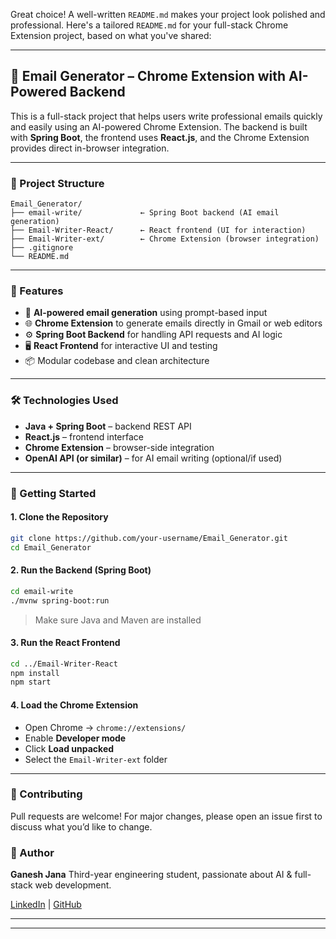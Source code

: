 Great choice! A well-written `README.md` makes your project look polished and professional. Here's a tailored `README.md` for your full-stack Chrome Extension project, based on what you've shared:

---

## 📧 Email Generator – Chrome Extension with AI-Powered Backend

This is a full-stack project that helps users write professional emails quickly and easily using an AI-powered Chrome Extension. The backend is built with **Spring Boot**, the frontend uses **React.js**, and the Chrome Extension provides direct in-browser integration.

---

### 📁 Project Structure

```
Email_Generator/
├── email-write/             ← Spring Boot backend (AI email generation)
├── Email-Writer-React/      ← React frontend (UI for interaction)
├── Email-Writer-ext/        ← Chrome Extension (browser integration)
├── .gitignore
└── README.md
```

---

### 🚀 Features

* 🧠 **AI-powered email generation** using prompt-based input
* 🌐 **Chrome Extension** to generate emails directly in Gmail or web editors
* ⚙️ **Spring Boot Backend** for handling API requests and AI logic
* 🖥️ **React Frontend** for interactive UI and testing
* 📦 Modular codebase and clean architecture

---

### 🛠️ Technologies Used

* **Java + Spring Boot** – backend REST API
* **React.js** – frontend interface
* **Chrome Extension** – browser-side integration
* **OpenAI API (or similar)** – for AI email writing (optional/if used)

---

### 🔧 Getting Started

#### 1. Clone the Repository

```bash
git clone https://github.com/your-username/Email_Generator.git
cd Email_Generator
```

#### 2. Run the Backend (Spring Boot)

```bash
cd email-write
./mvnw spring-boot:run
```

> Make sure Java and Maven are installed

#### 3. Run the React Frontend

```bash
cd ../Email-Writer-React
npm install
npm start
```

#### 4. Load the Chrome Extension

* Open Chrome → `chrome://extensions/`
* Enable **Developer mode**
* Click **Load unpacked**
* Select the `Email-Writer-ext` folder

---


### 🤝 Contributing

Pull requests are welcome! For major changes, please open an issue first to discuss what you’d like to change.


### 👤 Author

**Ganesh Jana**
Third-year engineering student, passionate about AI & full-stack web development.

[LinkedIn](#) | [GitHub](https://github.com/your-username)

---


---


